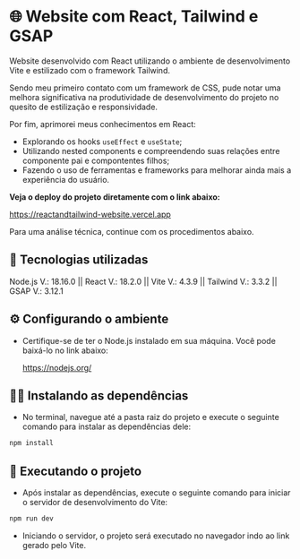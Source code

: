 # 🌐 Website com React, Tailwind e GSAP

Website desenvolvido com React utilizando o ambiente de desenvolvimento Vite e estilizado com o framework Tailwind.

Sendo meu primeiro contato com um framework de CSS, pude notar uma melhora significativa na produtividade de desenvolvimento do projeto no quesito de estilização e responsividade.

Por fim, aprimorei meus conhecimentos em React:
* Explorando os hooks <code>useEffect</code> e <code>useState</code>;
* Utilizando nested components e compreendendo suas relações entre componente pai e compontentes filhos;
* Fazendo o uso de ferramentas e frameworks para melhorar ainda mais a experiência do usuário.

**Veja o deploy do projeto diretamente com o link abaixo:**

https://reactandtailwind-website.vercel.app

Para uma análise técnica, continue com os procedimentos abaixo.

## 🔧 Tecnologias utilizadas
Node.js V.: 18.16.0 || React V.: 18.2.0 || Vite V.: 4.3.9 || Tailwind V.: 3.3.2 || GSAP V.: 3.12.1

## ⚙️ Configurando o ambiente
* Certifique-se de ter o Node.js instalado em sua máquina. Você pode baixá-lo no link abaixo:

  https://nodejs.org/

## 🧑‍🔬 Instalando as dependências
* No terminal, navegue até a pasta raiz do projeto e execute o seguinte comando para instalar as dependências dele:

```bash
npm install
```


## 🚀 Executando o projeto
* Após instalar as dependências, execute o seguinte comando para iniciar o servidor de desenvolvimento do Vite:

```bash
npm run dev
```

* Iniciando o servidor, o projeto será executado no navegador indo ao link gerado pelo Vite.
